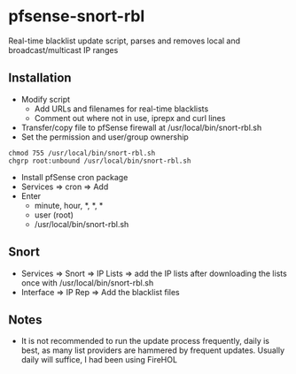 # pfsense-snort-rbl
Real-time blacklist update script, parses and removes local and broadcast/multicast IP ranges

## Installation
- Modify script
  - Add URLs and filenames for real-time blacklists
  - Comment out where not in use, iprepx and curl lines
- Transfer/copy file to pfSense firewall at /usr/local/bin/snort-rbl.sh
- Set the permission and user/group ownership
```
chmod 755 /usr/local/bin/snort-rbl.sh
chgrp root:unbound /usr/local/bin/snort-rbl.sh
```
- Install pfSense cron package
- Services => cron => Add
- Enter
  - minute, hour, *, *, *
  - user (root)
  - /usr/local/bin/snort-rbl.sh
  
## Snort
- Services => Snort => IP Lists => add the IP lists after downloading the lists once with /usr/local/bin/snort-rbl.sh
- Interface => IP Rep => Add the blacklist files
  
## Notes
- It is not recommended to run the update process frequently, daily is best, as many list providers are hammered by frequent updates. Usually daily will suffice, I had been using FireHOL
